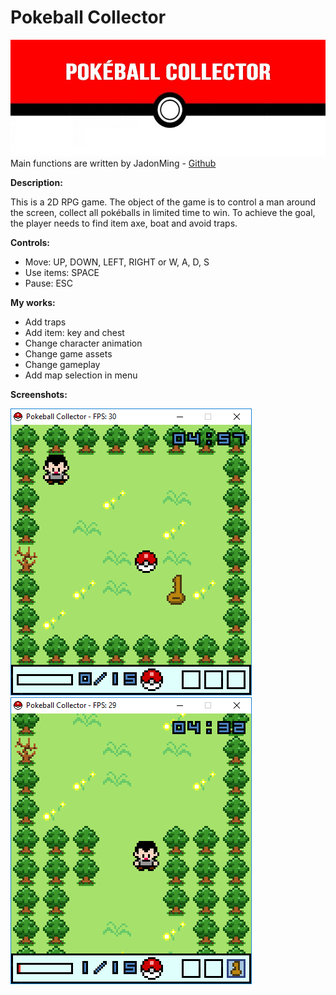 # Pokeball Collector
![alt text](https://github.com/TGMaster/PokeballCollector/raw/master/images/banner.jpg)
Main functions are written by JadonMing - [Github](https://github.com/JadonMing/Diamond-Hunter)

**Description:**

This is a 2D RPG game. The object of the game is to control a man around the screen, collect all pokéballs in limited time to win. To achieve the goal, the player needs to find item axe, boat and avoid traps.

**Controls:**

- Move: UP, DOWN, LEFT, RIGHT or W, A, D, S
- Use items: SPACE
- Pause: ESC

**My works:**

- Add traps
- Add item: key and chest
- Change character animation
- Change game assets
- Change gameplay
- Add map selection in menu

**Screenshots:**

![alt text](https://github.com/TGMaster/PokeballCollector/raw/master/images/1.png)
![alt text](https://github.com/TGMaster/PokeballCollector/raw/master/images/2.png)
